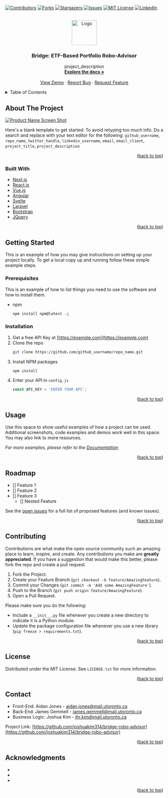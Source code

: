 <div id="top"></div>

<!-- PROJECT SHIELDS -->
<!--
*** I'm using markdown "reference style" links for readability.
*** Reference links are enclosed in brackets [ ] instead of parentheses ( ).
*** See the bottom of this document for the declaration of the reference variables
*** for contributors-url, forks-url, etc. This is an optional, concise syntax you may use.
*** https://www.markdownguide.org/basic-syntax/#reference-style-links
-->
[![Contributors][contributors-shield]][contributors-url]
[![Forks][forks-shield]][forks-url]
[![Stargazers][stars-shield]][stars-url]
[![Issues][issues-shield]][issues-url]
[![MIT License][license-shield]][license-url]
[![LinkedIn][linkedin-shield]][linkedin-url]



<!-- PROJECT LOGO -->
<br />
<div align="center">
  <a href="https://github.com/github_username/repo_name">
    <img src="images/logo.png" alt="Logo" width="80" height="80">
  </a>

<h3 align="center">Bridge: ETF-Based Portfolio Robo-Advisor</h3>

  <p align="center">
    project_description
    <br />
    <a href="https://github.com/joshuakim314/bridge-robo-advisor"><strong>Explore the docs »</strong></a>
    <br />
    <br />
    <a href="https://github.com/joshuakim314/bridge-robo-advisor">View Demo</a>
    ·
    <a href="https://github.com/joshuakim314/bridge-robo-advisor/issues">Report Bug</a>
    ·
    <a href="https://github.com/joshuakim314/bridge-robo-advisor/issues">Request Feature</a>
  </p>
</div>



<!-- TABLE OF CONTENTS -->
<details>
  <summary>Table of Contents</summary>
  <ol>
    <li>
      <a href="#about-the-project">About The Project</a>
      <ul>
        <li><a href="#built-with">Built With</a></li>
      </ul>
    </li>
    <li>
      <a href="#getting-started">Getting Started</a>
      <ul>
        <li><a href="#prerequisites">Prerequisites</a></li>
        <li><a href="#installation">Installation</a></li>
      </ul>
    </li>
    <li><a href="#usage">Usage</a></li>
    <li><a href="#roadmap">Roadmap</a></li>
    <li><a href="#contributing">Contributing</a></li>
    <li><a href="#license">License</a></li>
    <li><a href="#contact">Contact</a></li>
    <li><a href="#acknowledgments">Acknowledgments</a></li>
  </ol>
</details>



<!-- ABOUT THE PROJECT -->
## About The Project

[![Product Name Screen Shot][product-screenshot]](https://example.com)

Here's a blank template to get started: To avoid retyping too much info. Do a search and replace with your text editor for the following: `github_username`, `repo_name`, `twitter_handle`, `linkedin_username`, `email`, `email_client`, `project_title`, `project_description`

<p align="right">(<a href="#top">back to top</a>)</p>



### Built With

* [Next.js](https://nextjs.org/)
* [React.js](https://reactjs.org/)
* [Vue.js](https://vuejs.org/)
* [Angular](https://angular.io/)
* [Svelte](https://svelte.dev/)
* [Laravel](https://laravel.com)
* [Bootstrap](https://getbootstrap.com)
* [JQuery](https://jquery.com)

<p align="right">(<a href="#top">back to top</a>)</p>



<!-- GETTING STARTED -->
## Getting Started

This is an example of how you may give instructions on setting up your project locally.
To get a local copy up and running follow these simple example steps.

### Prerequisites

This is an example of how to list things you need to use the software and how to install them.
* npm
  ```sh
  npm install npm@latest -g
  ```

### Installation

1. Get a free API Key at [https://example.com](https://example.com)
2. Clone the repo
   ```sh
   git clone https://github.com/github_username/repo_name.git
   ```
3. Install NPM packages
   ```sh
   npm install
   ```
4. Enter your API in `config.js`
   ```js
   const API_KEY = 'ENTER YOUR API';
   ```

<p align="right">(<a href="#top">back to top</a>)</p>



<!-- USAGE EXAMPLES -->
## Usage

Use this space to show useful examples of how a project can be used. Additional screenshots, code examples and demos work well in this space. You may also link to more resources.

_For more examples, please refer to the [Documentation](https://example.com)_

<p align="right">(<a href="#top">back to top</a>)</p>



<!-- ROADMAP -->
## Roadmap

- [] Feature 1
- [] Feature 2
- [] Feature 3
    - [] Nested Feature

See the [open issues](https://github.com/joshuakim314/bridge-robo-advisor/issues) for a full list of proposed features (and known issues).

<p align="right">(<a href="#top">back to top</a>)</p>



<!-- CONTRIBUTING -->
## Contributing

Contributions are what make the open source community such an amazing place to learn, inspire, and create. Any contributions you make are **greatly appreciated**. If you have a suggestion that would make this better, please fork the repo and create a pull request. 

1. Fork the Project.
2. Create your Feature Branch (`git checkout -b feature/AmazingFeature`).
3. Commit your Changes (`git commit -m 'Add some AmazingFeature'`).
4. Push to the Branch (`git push origin feature/AmazingFeature`).
5. Open a Pull Request.

Please make sure you do the following:

* Include a `__init__.py` file whenever you create a new directory to indicate it is a Python module.
* Update the package configuration file whenever you use a new library (`pip freeze > requirements.txt`).

<p align="right">(<a href="#top">back to top</a>)</p>



<!-- LICENSE -->
## License

Distributed under the MIT License. See `LICENSE.txt` for more information.

<p align="right">(<a href="#top">back to top</a>)</p>



<!-- CONTACT -->
## Contact

* Front-End: Aidan Jones - aidan.jones@mail.utoronto.ca
* Back-End: James Gemmell - james.gemmell@mail.utoronto.ca
* Business Logic: Joshua Kim - jhr.kim@mail.utoronto.ca

Project Link: [https://github.com/joshuakim314/bridge-robo-advisor](https://github.com/joshuakim314/bridge-robo-advisor)

<p align="right">(<a href="#top">back to top</a>)</p>



<!-- ACKNOWLEDGMENTS -->
## Acknowledgments

* []()
* []()
* []()

<p align="right">(<a href="#top">back to top</a>)</p>



<!-- MARKDOWN LINKS & IMAGES -->
<!-- https://www.markdownguide.org/basic-syntax/#reference-style-links -->
[contributors-shield]: https://img.shields.io/github/contributors/joshuakim314/bridge-robo-advisor.svg?style=for-the-badge
[contributors-url]: https://github.com/joshuakim314/bridge-robo-advisor/graphs/contributors
[forks-shield]: https://img.shields.io/github/forks/joshuakim314/bridge-robo-advisor.svg?style=for-the-badge
[forks-url]: https://github.com/joshuakim314/bridge-robo-advisor/network/members
[stars-shield]: https://img.shields.io/github/stars/joshuakim314/bridge-robo-advisor.svg?style=for-the-badge
[stars-url]: https://github.com/joshuakim314/bridge-robo-advisor/stargazers
[issues-shield]: https://img.shields.io/github/issues/joshuakim314/bridge-robo-advisor.svg?style=for-the-badge
[issues-url]: https://github.com/joshuakim314/bridge-robo-advisor/issues
[license-shield]: https://img.shields.io/github/license/joshuakim314/bridge-robo-advisor.svg?style=for-the-badge
[license-url]: https://github.com/joshuakim314/bridge-robo-advisor/blob/master/LICENSE.txt
[linkedin-shield]: https://img.shields.io/badge/-Joshua%20Kim-lightgrey?style=for-the-badge&logo=linkedin&colorB=555
[linkedin-url]: https://linkedin.com/in/joshuakim314
[product-screenshot]: images/screenshot.png